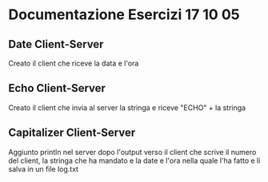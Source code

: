 # Documentazione Esercizi 17 10 05

## Date Client-Server
Creato il client che riceve la data e l'ora

## Echo Client-Server
Creato il client che invia al server la stringa e riceve "ECHO" + la stringa

## Capitalizer Client-Server
Aggiunto println nel server dopo l'output verso il client che scrive il numero del client, la stringa che ha mandato e la date e l'ora nella quale l'ha fatto e li salva in un file log.txt